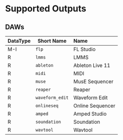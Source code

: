 
# Supported Outputs
## DAWs
| DataType | Short Name | Name |
| --- | --- | :--- |
| M-I | ```flp``` | FL Studio |
| R | ```lmms``` | LMMS |
| R | ```ableton``` | Ableton Live 11 |
| R | ```midi``` | MIDI |
| R | ```muse``` | MusE Sequencer |
| R | ```reaper``` | Reaper |
| R | ```waveform_edit``` | Waveform Edit |
| R | ```onlineseq``` | Online Sequencer |
| R | ```amped``` | Amped Studio |
| R | ```soundation``` | Soundation |
| R | ```wavtool``` | Wavtool |